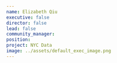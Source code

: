 ```yaml
---
name: Elizabeth Qiu
executive: false
director: false
lead: false
community_manager: 
position:  
project: NYC Data
image: ../assets/default_exec_image.png
---
```

